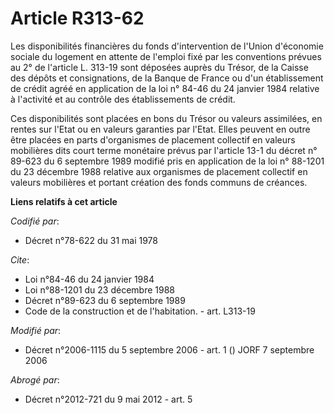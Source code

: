 # Article R313-62

Les disponibilités financières du fonds d'intervention de l'Union d'économie sociale du logement en attente de l'emploi fixé
par les conventions prévues au 2° de l'article L. 313-19 sont déposées auprès du Trésor, de la Caisse des dépôts et
consignations, de la Banque de France ou d'un établissement de crédit agréé en application de la loi n° 84-46 du 24 janvier
1984 relative à l'activité et au contrôle des établissements de crédit.

Ces disponibilités sont placées en bons du Trésor ou valeurs assimilées, en rentes sur l'Etat ou en valeurs garanties par
l'Etat. Elles peuvent en outre être placées en parts d'organismes de placement collectif en valeurs mobilières dits court
terme monétaire prévus par l'article 13-1 du décret n° 89-623 du 6 septembre 1989 modifié pris en application de la loi n°
88-1201 du 23 décembre 1988 relative aux organismes de placement collectif en valeurs mobilières et portant création des
fonds communs de créances.

**Liens relatifs à cet article**

_Codifié par_:

  - Décret n°78-622 du 31 mai 1978

_Cite_:

  - Loi n°84-46 du 24 janvier 1984
  - Loi n°88-1201 du 23 décembre 1988
  - Décret n°89-623 du 6 septembre 1989
  - Code de la construction et de l'habitation. - art. L313-19

_Modifié par_:

  - Décret n°2006-1115 du 5 septembre 2006 - art. 1 () JORF 7 septembre 2006

_Abrogé par_:

  - Décret n°2012-721 du 9 mai 2012 - art. 5
